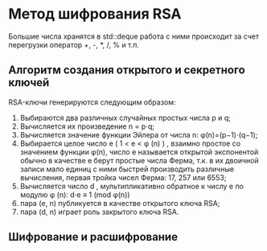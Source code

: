 # Метод шифрования RSA

Большие числа хранятся в std::deque работа с ними происходит за счет перегрузки оператор +, -, *, /, % и т.п.

## Алгоритм создания открытого и секретного ключей

RSA-ключи генерируются следующим образом:

1) Выбираются два различных случайных простых числа p и q;
2) Вычисляется их произведение n = p⋅q;
3) Вычисляется значение функции Эйлера от числа n: φ(n)=(p−1)⋅(q−1);
4) Выбирается целое число e ( 1 < e < φ (n) ) , взаимно простое со значением функции φ(n), число e называется открытой экспонентой обычно в качестве е берут простые числа Ферма, т.к. в их двоичной записи мало единиц с ними быстрей производить различные вычисления, первая тройка чисел Ферма: 17, 257 или 6553;
5) Вычисляется число d , мультипликативно обратное к числу e по модулю φ (n):
                   d⋅e ≡ 1 (mod φ(n))
6) пара (e, n) публикуется в качестве открытого ключа RSA;
7) пара (d, n) играет роль закрытого ключа RSA.

## Шифрование и расшифрование
